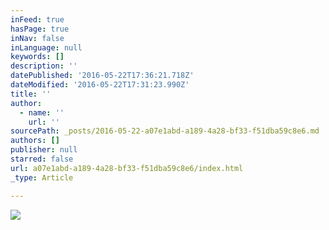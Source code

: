 ```yaml
---
inFeed: true
hasPage: true
inNav: false
inLanguage: null
keywords: []
description: ''
datePublished: '2016-05-22T17:36:21.718Z'
dateModified: '2016-05-22T17:31:23.990Z'
title: ''
author:
  - name: ''
    url: ''
sourcePath: _posts/2016-05-22-a07e1abd-a189-4a28-bf33-f51dba59c8e6.md
authors: []
publisher: null
starred: false
url: a07e1abd-a189-4a28-bf33-f51dba59c8e6/index.html
_type: Article

---
```

![](https://s3-us-west-2.amazonaws.com/the-grid-img/p/e0dbe6f29cde9d4f2ec210b5ea1ae4f8fd89c764.jpg)